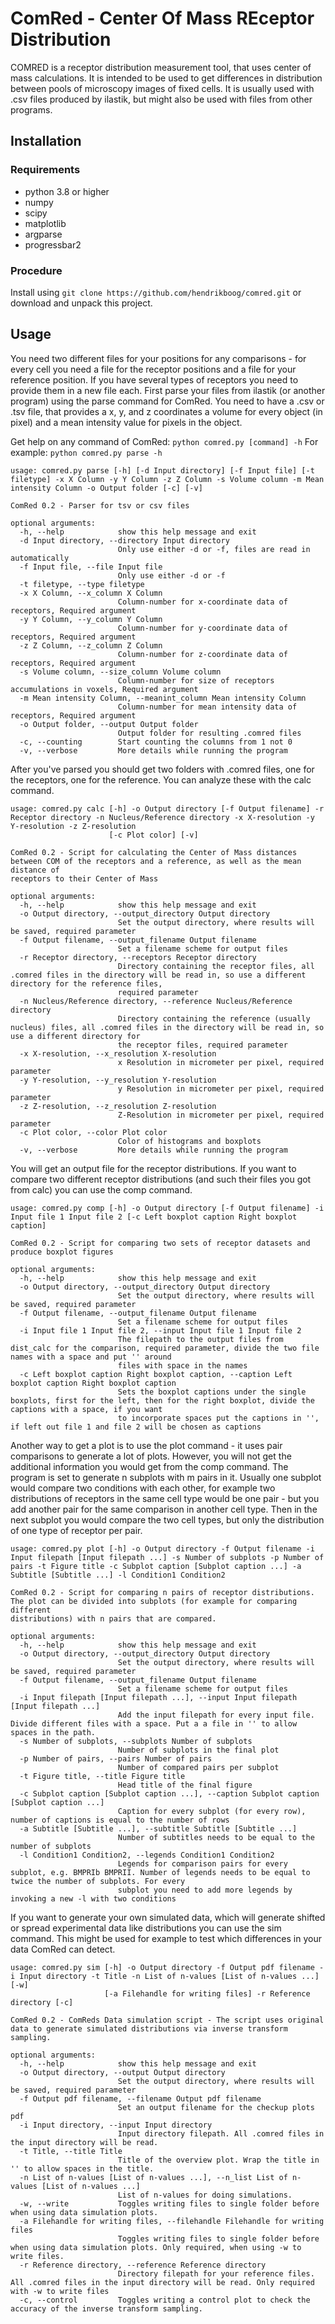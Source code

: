 # ComRed - Center Of Mass REceptor Distribution 

COMRED is a receptor distribution measurement tool, that uses center of mass calculations. It is intended to be used to get differences in distribution between pools of microscopy images of fixed cells. It is usually used with .csv files produced by ilastik, but might also be used with files from other programs.

## Installation

### Requirements
* python 3.8 or higher
* numpy
* scipy
* matplotlib
* argparse
* progressbar2

### Procedure
Install using `git clone https://github.com/hendrikboog/comred.git` or download and unpack this project.

## Usage
You need two different files for your positions for any comparisons - for every cell you need a file for the receptor positions and a file for your reference position. If you have several types of receptors you need to provide them in a new file each.
First parse your files from ilastik (or another program) using the parse command for ComRed. You need to have a .csv or .tsv file, that provides a x, y, and z coordinates a volume for every object (in pixel) and a mean intensity value for pixels in the object.
	
Get help on any command of ComRed: `python comred.py [command] -h`
For example: `python comred.py parse -h`
```
usage: comred.py parse [-h] [-d Input directory] [-f Input file] [-t filetype] -x X Column -y Y Column -z Z Column -s Volume column -m Mean intensity Column -o Output folder [-c] [-v]

ComRed 0.2 - Parser for tsv or csv files

optional arguments:
  -h, --help            show this help message and exit
  -d Input directory, --directory Input directory
                        Only use either -d or -f, files are read in automatically
  -f Input file, --file Input file
                        Only use either -d or -f
  -t filetype, --type filetype
  -x X Column, --x_column X Column
                        Column-number for x-coordinate data of receptors, Required argument
  -y Y Column, --y_column Y Column
                        Column-number for y-coordinate data of receptors, Required argument
  -z Z Column, --z_column Z Column
                        Column-number for z-coordinate data of receptors, Required argument
  -s Volume column, --size_column Volume column
                        Column-number for size of receptors accumulations in voxels, Required argument
  -m Mean intensity Column, --meanint_column Mean intensity Column
                        Column-number for mean intensity data of receptors, Required argument
  -o Output folder, --output Output folder
                        Output folder for resulting .comred files
  -c, --counting        Start counting the columns from 1 not 0
  -v, --verbose         More details while running the program
```

After you've parsed you should get two folders with .comred files, one for the receptors, one for the reference. You can analyze these with the calc command.

```
usage: comred.py calc [-h] -o Output directory [-f Output filename] -r Receptor directory -n Nucleus/Reference directory -x X-resolution -y Y-resolution -z Z-resolution
                      [-c Plot color] [-v]

ComRed 0.2 - Script for calculating the Center of Mass distances between COM of the receptors and a reference, as well as the mean distance of
receptors to their Center of Mass

optional arguments:
  -h, --help            show this help message and exit
  -o Output directory, --output_directory Output directory
                        Set the output directory, where results will be saved, required parameter
  -f Output filename, --output_filename Output filename
                        Set a filename scheme for output files
  -r Receptor directory, --receptors Receptor directory
                        Directory containing the receptor files, all .comred files in the directory will be read in, so use a different directory for the reference files,
                        required parameter
  -n Nucleus/Reference directory, --reference Nucleus/Reference directory
                        Directory containing the reference (usually nucleus) files, all .comred files in the directory will be read in, so use a different directory for
                        the receptor files, required parameter
  -x X-resolution, --x_resolution X-resolution
                        x Resolution in micrometer per pixel, required parameter
  -y Y-resolution, --y_resolution Y-resolution
                        y Resolution in micrometer per pixel, required parameter
  -z Z-resolution, --z_resolution Z-resolution
                        Z-Resolution in micrometer per pixel, required parameter
  -c Plot color, --color Plot color
                        Color of histograms and boxplots
  -v, --verbose         More details while running the program
```

You will get an output file for the receptor distributions. If you want to compare two different receptor distributions (and such their files you got from calc) you can use the comp command.

```
usage: comred.py comp [-h] -o Output directory [-f Output filename] -i Input file 1 Input file 2 [-c Left boxplot caption Right boxplot caption]

ComRed 0.2 - Script for comparing two sets of receptor datasets and produce boxplot figures

optional arguments:
  -h, --help            show this help message and exit
  -o Output directory, --output_directory Output directory
                        Set the output directory, where results will be saved, required parameter
  -f Output filename, --output_filename Output filename
                        Set a filename scheme for output files
  -i Input file 1 Input file 2, --input Input file 1 Input file 2
                        The filepath to the output files from dist_calc for the comparison, required parameter, divide the two file names with a space and put '' around
                        files with space in the names
  -c Left boxplot caption Right boxplot caption, --caption Left boxplot caption Right boxplot caption
                        Sets the boxplot captions under the single boxplots, first for the left, then for the right boxplot, divide the captions with a space, if you want
                        to incorporate spaces put the captions in '', if left out file 1 and file 2 will be chosen as captions
```

Another way to get a plot is to use the plot command - it uses pair comparisons to generate a lot of plots. However, you will not get the additional information you would get from the comp command. The program is set to generate n subplots with m pairs in it. Usually one subplot would compare two conditions with each other, for example two distributions of receptors in the same cell type would be one pair - but you add another pair for the same comparison in another cell type. Then in the next subplot you would compare the two cell types, but only the distribution of one type of receptor per pair.

```
usage: comred.py plot [-h] -o Output directory -f Output filename -i Input filepath [Input filepath ...] -s Number of subplots -p Number of pairs -t Figure title -c Subplot caption [Subplot caption ...] -a Subtitle [Subtitle ...] -l Condition1 Condition2

ComRed 0.2 - Script for comparing n pairs of receptor distributions. The plot can be divided into subplots (for example for comparing different
distributions) with n pairs that are compared.

optional arguments:
  -h, --help            show this help message and exit
  -o Output directory, --output_directory Output directory
                        Set the output directory, where results will be saved, required parameter
  -f Output filename, --output_filename Output filename
                        Set a filename scheme for output files
  -i Input filepath [Input filepath ...], --input Input filepath [Input filepath ...]
                        Add the input filepath for every input file. Divide different files with a space. Put a a file in '' to allow spaces in the path.
  -s Number of subplots, --subplots Number of subplots
                        Number of subplots in the final plot
  -p Number of pairs, --pairs Number of pairs
                        Number of compared pairs per subplot
  -t Figure title, --title Figure title
                        Head title of the final figure
  -c Subplot caption [Subplot caption ...], --caption Subplot caption [Subplot caption ...]
                        Caption for every subplot (for every row), number of captions is equal to the number of rows
  -a Subtitle [Subtitle ...], --subtitle Subtitle [Subtitle ...]
                        Number of subtitles needs to be equal to the number of subplots
  -l Condition1 Condition2, --legends Condition1 Condition2
                        Legends for comparison pairs for every subplot, e.g. BMPRIb BMPRII. Number of legends needs to be equal to twice the number of subplots. For every
                        subplot you need to add more legends by invoking a new -l with two conditions
```

If you want to generate your own simulated data, which will generate shifted or spread experimental data like distributions you can use the sim command. This might be used for example to test which differences in your data ComRed can detect.

```
usage: comred.py sim [-h] -o Output directory -f Output pdf filename -i Input directory -t Title -n List of n-values [List of n-values ...] [-w]
                     [-a Filehandle for writing files] -r Reference directory [-c]

ComRed 0.2 - ComReds Data simulation script - The script uses original data to generate simulated distributions via inverse transform sampling.

optional arguments:
  -h, --help            show this help message and exit
  -o Output directory, --output Output directory
                        Set the output directory, where results will be saved, required parameter
  -f Output pdf filename, --filename Output pdf filename
                        Set an output filename for the checkup plots pdf
  -i Input directory, --input Input directory
                        Input directory filepath. All .comred files in the input directory will be read.
  -t Title, --title Title
                        Title of the overview plot. Wrap the title in '' to allow spaces in the title.
  -n List of n-values [List of n-values ...], --n_list List of n-values [List of n-values ...]
                        List of n-values for doing simulations.
  -w, --write           Toggles writing files to single folder before when using data simulation plots.
  -a Filehandle for writing files, --filehandle Filehandle for writing files
                        Toggles writing files to single folder before when using data simulation plots. Only required, when using -w to write files.
  -r Reference directory, --reference Reference directory
                        Directory filepath for your reference files. All .comred files in the input directory will be read. Only required with -w to write files
  -c, --control         Toggles writing a control plot to check the accuracy of the inverse transform sampling.
```
